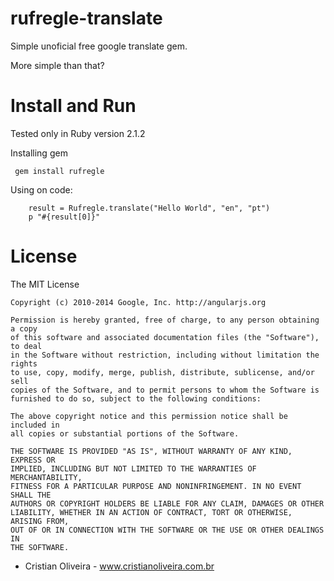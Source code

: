 rufregle-translate
==================

Simple unoficial free google translate gem.

More simple than that? 

Install and Run
====

Tested only in Ruby version 2.1.2

Installing gem
```
 gem install rufregle
```

Using on code:
```
    result = Rufregle.translate("Hello World", "en", "pt")
    p "#{result[0]}"	
```

License
====
  The MIT License

	Copyright (c) 2010-2014 Google, Inc. http://angularjs.org

	Permission is hereby granted, free of charge, to any person obtaining a copy
	of this software and associated documentation files (the "Software"), to deal
	in the Software without restriction, including without limitation the rights
	to use, copy, modify, merge, publish, distribute, sublicense, and/or sell
	copies of the Software, and to permit persons to whom the Software is
	furnished to do so, subject to the following conditions:

	The above copyright notice and this permission notice shall be included in
	all copies or substantial portions of the Software.

	THE SOFTWARE IS PROVIDED "AS IS", WITHOUT WARRANTY OF ANY KIND, EXPRESS OR
	IMPLIED, INCLUDING BUT NOT LIMITED TO THE WARRANTIES OF MERCHANTABILITY,
	FITNESS FOR A PARTICULAR PURPOSE AND NONINFRINGEMENT. IN NO EVENT SHALL THE
	AUTHORS OR COPYRIGHT HOLDERS BE LIABLE FOR ANY CLAIM, DAMAGES OR OTHER
	LIABILITY, WHETHER IN AN ACTION OF CONTRACT, TORT OR OTHERWISE, ARISING FROM,
	OUT OF OR IN CONNECTION WITH THE SOFTWARE OR THE USE OR OTHER DEALINGS IN
	THE SOFTWARE.
 
  * Cristian Oliveira - www.cristianoliveira.com.br

